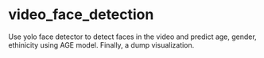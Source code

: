 # video_face_detection
Use yolo face detector to detect faces in the video and predict age, gender, ethinicity using AGE model.
Finally, a dump visualization.

